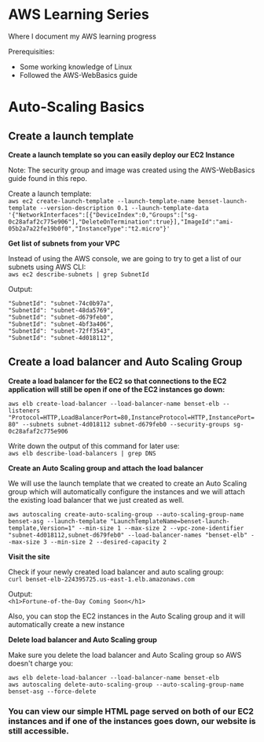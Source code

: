 # AWS Learning Series
Where I document my AWS learning progress

Prerequisities:
* Some working knowledge of Linux
* Followed the AWS-WebBasics guide

# Auto-Scaling Basics  
## Create a launch template
**Create a launch template so you can easily deploy our EC2 Instance**

Note: The security group and image was created using the AWS-WebBasics guide found in this repo.  

Create a launch template:  
`aws ec2 create-launch-template --launch-template-name benset-launch-template --version-description 0.1 --launch-template-data '{"NetworkInterfaces":[{"DeviceIndex":0,"Groups":["sg-0c28afaf2c775e906"],"DeleteOnTermination":true}],"ImageId":"ami-05b2a7a22fe19b0f0","InstanceType":"t2.micro"}'`

**Get list of subnets from your VPC**

Instead of using the AWS console, we are going to try to get a list of our subnets using AWS CLI:   
`aws ec2 describe-subnets | grep SubnetId`

Output:
```
"SubnetId": "subnet-74c0b97a",
"SubnetId": "subnet-48da5769",
"SubnetId": "subnet-d679feb0",
"SubnetId": "subnet-4bf3a406",
"SubnetId": "subnet-72ff3543",
"SubnetId": "subnet-4d018112",
```

## Create a load balancer and Auto Scaling Group
**Create a load balancer for the EC2 so that connections to the EC2 application will still be open if one of the EC2 instances go down:**  

`aws elb create-load-balancer --load-balancer-name benset-elb --listeners "Protocol=HTTP,LoadBalancerPort=80,InstanceProtocol=HTTP,InstancePort=80" --subnets subnet-4d018112 subnet-d679feb0 --security-groups sg-0c28afaf2c775e906`

Write down the output of this command for later use:  
`aws elb describe-load-balancers | grep DNS`

**Create an Auto Scaling group and attach the load balancer**

We will use the launch template that we created to create an Auto Scaling group which will automatically configure the instances and we will attach the existing load balancer that we just created as well. 

`aws autoscaling create-auto-scaling-group --auto-scaling-group-name benset-asg --launch-template "LaunchTemplateName=benset-launch-template,Version=1" --min-size 1 --max-size 2 --vpc-zone-identifier "subnet-4d018112,subnet-d679feb0" --load-balancer-names "benset-elb" --max-size 3 --min-size 2 --desired-capacity 2` 

**Visit the site**

Check if your newly created load balancer and auto scaling group:  
`curl benset-elb-224395725.us-east-1.elb.amazonaws.com` 

Output:  
`<h1>Fortune-of-the-Day Coming Soon</h1>`

Also, you can stop the EC2 instances in the Auto Scaling group and it will automatically create a new instance

**Delete load balancer and Auto Scaling group**

Make sure you delete the load balancer and Auto Scaling group so AWS doesn't charge you:  
```
aws elb delete-load-balancer --load-balancer-name benset-elb
aws autoscaling delete-auto-scaling-group --auto-scaling-group-name benset-asg --force-delete
```

### You can view our simple HTML page served on both of our EC2 instances and if one of the instances goes down, our website is still accessible. 


